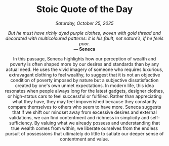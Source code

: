 <h1 align="center">Stoic Quote of the Day</h1>
<p align="center"><em><!--START_SECTION:current-date-->
Saturday, October 25, 2025
<!--END_SECTION:current-date--></em></p>
<p align="center">
    <em><!--START_SECTION:quote-text-->
But he must have richly dyed purple clothes, woven with gold thread and decorated with multicoloured patterns: it is his fault, not nature’s, if he feels poor.
<!--END_SECTION:quote-text--></em><br>
    <strong>— <!--START_SECTION:quote-author-->
Seneca
<!--END_SECTION:quote-author--></strong>
</p>

<p align="center" style="max-width:600px;margin:0 auto;">
<!--START_SECTION:quote-interpretation-->
In this passage, Seneca highlights how our perception of wealth and poverty is often shaped more by our desires and standards than by any actual need. He uses the vivid imagery of someone who requires luxurious, extravagant clothing to feel wealthy, to suggest that it is not an objective condition of poverty imposed by nature but a subjective dissatisfaction created by one's own unmet expectations. In modern life, this idea resonates when people always long for the latest gadgets, designer clothes, or high-status cars to feel successful or fulfilled. Rather than appreciating what they have, they may feel impoverished because they constantly compare themselves to others who seem to have more. Seneca suggests that if we shift our mindset away from excessive desires and external validations, we can find contentment and richness in simplicity and self-sufficiency. By valuing what we already possess and understanding that true wealth comes from within, we liberate ourselves from the endless pursuit of possessions that ultimately do little to satiate our deeper sense of contentment and value.
<!--END_SECTION:quote-interpretation-->
</p>
